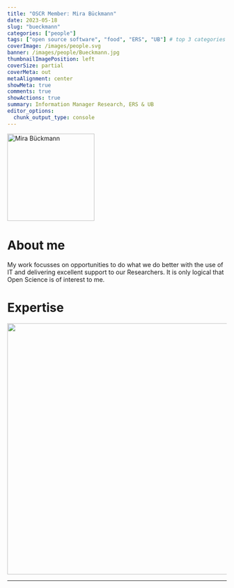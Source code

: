```yaml
---
title: "OSCR Member: Mira Bückmann"
date: 2023-05-18
slug: "bueckmann"
categories: ["people"]
tags: ["open source software", "food", "ERS", "UB"] # top 3 categories + unique + school
coverImage: /images/people.svg
banner: /images/people/Bueckmann.jpg
thumbnailImagePosition: left
coverSize: partial
coverMeta: out
metaAlignment: center
showMeta: true
comments: true
showActions: true
summary: Information Manager Research, ERS & UB
editor_options: 
  chunk_output_type: console
---
```


<!-- EMAIL -->
<p>
  <a href="mailto:mira.buckmann@eur.nl">
  <img border="0" alt="Mira Bückmann" src="/images/people/Bueckmann.jpg" width="200" height="200" align="center">
  </a>
</p>


<p align="center">
<!--  CV
  <a href="" class="fa-solid fa-file" style="color:#000000;">
  </a> -->

<!-- TWITTER   
  <a href="" class="fa-brands fa-x-twitter" style="color:#000000;">
  </a>   -->


<!-- GOOGLE SCHOLAR
  <a href="" class="fa-brands fa-google-scholar" style="color:#000000;">
  </a>
  -->
  
<!-- RESEARCHGATE 
  <a href="" class="fa-brands fa-researchgate" style="color:#000000;">
  </a>
   --> 
  
<!-- LINKEDIN -->  
  <a href="https://www.linkedin.com/in/mira-bueckmann/" class="fa-brands fa-linkedin" style="color:#000000;">
  </a> 
  
  <!-- ORCID   
  <a href="" class="fa-brands fa-orcid" style="color:#000000;">
  </a>  -->

<!-- PERSONAL WEBSITE 
  <a href="" class="fa-solid fa-link" style="color:#000000;">
  </a> -->

<!-- GITHUB 
  <a href="" class="fa-brands fa-github" style="color:#000000;"> 
  </a> -->
</p>



# About me

My work focusses on opportunities to do what we do better with the use of IT and delivering excellent support to our Researchers. It is only logical that Open Science is of interest to me.
<BR>

<!-- # Expertise -->

# Expertise

<img src="{{< blogdown/postref >}}index_files/figure-html/radarPlot-1.png" width="576" />

***


